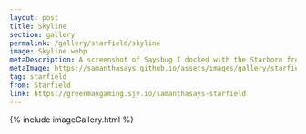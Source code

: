 ```yaml
---
layout: post
title: Skyline
section: gallery
permalink: /gallery/starfield/skyline
image: Skyline.webp
metaDescription: A screenshot of Saysbug I docked with the Starborn from Starfield, taken by Samantha Says.
metaImage: https://samanthasays.github.io/assets/images/gallery/starfield/Skyline.webp
tag: starfield
from: Starfield
link: https://greenmangaming.sjv.io/samanthasays-starfield
---
```

{% include imageGallery.html %}
